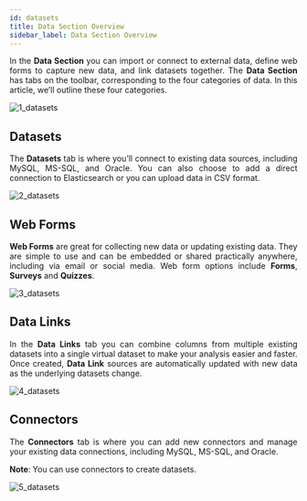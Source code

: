 ```yaml
---
id: datasets
title: Data Section Overview
sidebar_label: Data Section Overview
---
```


<div style="text-align: justify">

In the **Data Section** you can import or connect to external data, define web forms to capture new data, and link datasets together. The **Data Section** has tabs on the toolbar, corresponding to the four categories of data.  In this article, we’ll outline these four categories.

![1_datasets](https://s3.amazonaws.com/cdn.qrvey.com/documentation_assets/ui-docs/datasets/3.4.2.1_overview/1_datasets.png#thumbnail)

## Datasets
The **Datasets** tab is where you’ll connect to existing data sources, including MySQL, MS-SQL, and Oracle. You can also choose to add a direct connection to Elasticsearch or you can upload data in CSV format. 

![2_datasets](https://s3.amazonaws.com/cdn.qrvey.com/documentation_assets/ui-docs/datasets/3.4.2.1_overview/2_datasets.png#thumbnail)

## Web Forms
**Web Forms** are great for collecting new data or updating existing data. They are simple to use and can be embedded or shared practically anywhere, including via email or social media. Web form options include **Forms**, **Surveys** and **Quizzes**. 

![3_datasets](https://s3.amazonaws.com/cdn.qrvey.com/documentation_assets/ui-docs/datasets/3.4.2.1_overview/3_datasets.png#thumbnail)

## Data Links
In the **Data Links** tab you can combine columns from multiple existing datasets into a single virtual dataset to make your analysis easier and faster. Once created, **Data Link** sources are automatically updated with new data as the underlying datasets change. 

![4_datasets](https://s3.amazonaws.com/cdn.qrvey.com/documentation_assets/ui-docs/datasets/3.4.2.1_overview/4_datasets.png#thumbnail)


## Connectors
The **Connectors** tab is where you can add new connectors and manage your existing data connections, including MySQL, MS-SQL, and Oracle. 

**Note**: You can use connectors to create datasets.

![5_datasets](https://s3.amazonaws.com/cdn.qrvey.com/documentation_assets/ui-docs/datasets/3.4.2.1_overview/5_datasets.png#thumbnail)

